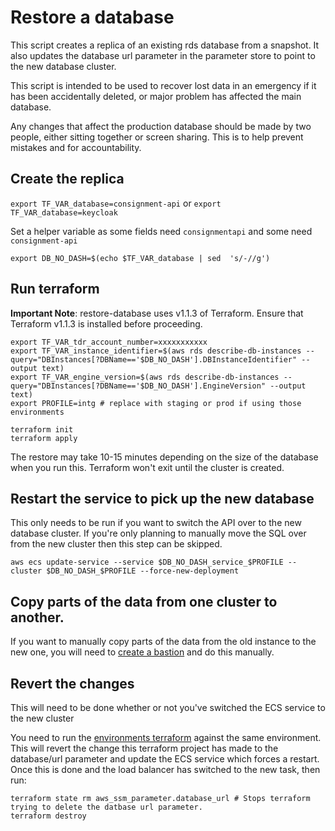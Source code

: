 # Restore a database

This script creates a replica of an existing rds database from a snapshot. It also updates the database url parameter in the parameter store to point to the new database cluster.

This script is intended to be used to recover lost data in an emergency if it has been accidentally deleted, or major problem has affected the main database.

Any changes that affect the production database should be made by two people, either sitting together or screen sharing. This is to help prevent mistakes and for accountability.

## Create the replica
`export TF_VAR_database=consignment-api` or `export TF_VAR_database=keycloak`

Set a helper variable as some fields need `consignmentapi` and some need `consignment-api`

`export DB_NO_DASH=$(echo $TF_VAR_database | sed  's/-//g')`

## Run terraform

**Important Note**: restore-database uses v1.1.3 of Terraform. Ensure that Terraform v1.1.3 is installed before proceeding.

```
export TF_VAR_tdr_account_number=xxxxxxxxxxx
export TF_VAR_instance_identifier=$(aws rds describe-db-instances --query="DBInstances[?DBName=='$DB_NO_DASH'].DBInstanceIdentifier" --output text)
export TF_VAR_engine_version=$(aws rds describe-db-instances --query="DBInstances[?DBName=='$DB_NO_DASH'].EngineVersion" --output text)
export PROFILE=intg # replace with staging or prod if using those environments

terraform init
terraform apply
```

The restore may take 10-15 minutes depending on the size of the database when you run this. Terraform won't exit until the cluster is created.

## Restart the service to pick up the new database
This only needs to be run if you want to switch the API over to the new database cluster. If you're only planning to manually move the SQL over from the new cluster then this step can be skipped.
```
aws ecs update-service --service $DB_NO_DASH_service_$PROFILE --cluster $DB_NO_DASH_$PROFILE --force-new-deployment
```

## Copy parts of the data from one cluster to another.
If you want to manually copy parts of the data from the old instance to the new one, you will need to [create a bastion](https://github.com/nationalarchives/tdr-scripts/actions/workflows/bastion_deploy.yml) and do this manually.

## Revert the changes
This will need to be done whether or not you've switched the ECS service to the new cluster

You need to run the [environments terraform](https://github.com/nationalarchives/tdr-terraform-environments) against the same environment. This will revert the change this terraform project has made to the database/url parameter and update the ECS service which forces a restart. Once this is done and the load balancer has switched to the new task, then run: 
```
terraform state rm aws_ssm_parameter.database_url # Stops terraform trying to delete the datbase url parameter.
terraform destroy
```
